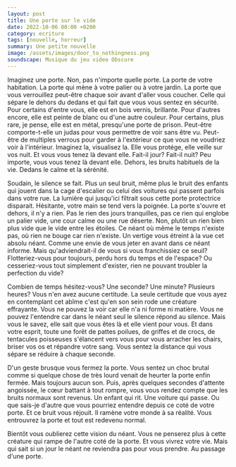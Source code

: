 ```yaml
---
layout: post
title: Une porte sur le vide
date: 2022-10-06 00:00 +0200
category: ecriture
tags: [nouvelle, horreur]
summary: Une petite nouvelle 
image: /assets/images/door_to_nothingness.png
soundscape: Musique du jeu video Obscure
---
```


Imaginez une porte. Non, pas n'importe quelle porte. La porte de votre habitation. La porte qui mène à votre palier ou à votre jardin. La porte que vous verrouillez peut-être chaque soir avant d'aller vous coucher. Celle qui sépare le dehors du dedans et qui fait que vous vous sentez en sécurité. Pour certains d'entre vous, elle est en bois vernis, brillante. Pour d'autres encore, elle est peinte de blanc ou d'une autre couleur. Pour certains, plus rare, je pense, elle est en métal, presqu'une porte de prison. Peut-être comporte-t-elle un judas pour vous permettre de voir sans être vu. Peut-être de multiples verrous pour garder à l'extérieur ce que vous ne voudriez voir à l'intérieur. Imaginez la, visualisez la. Elle vous protége, elle veille sur vos nuit. Et vous vous tenez là devant elle. Fait-il jour? Fait-il nuit? Peu importe, vous vous tenez là devant elle. Dehors, les bruits habituels de la vie. Dedans le calme et la sérénité. 

Soudain, le silence se fait. Plus un seul bruit, même plus le bruit des enfants qui jouent dans la cage d'escalier ou celui des voitures qui passent parfois dans votre rue. La lumière qui jusqu'ici filtrait sous cette porte protectrice disparait. Hésitante, votre main se tend vers la poignée. La porte s'ouvre et dehors, il n'y a rien. Pas le rien des jours tranquilles, pas ce rien qui englobe un palier vide, une cour calme ou une rue déserte. Non, plutôt un rien bien plus vide que le vide entre les étoiles. Ce néant où même le temps n'existe pas, où rien ne bouge car rien n'existe. Un vertige vous étreint à la vue cet absolu néant. Comme une envie de vous jeter en avant dans ce néant informe. Mais qu'adviendrait-il de vous si vous franchissiez ce seuil? Flotteriez-vous pour toujours, perdu hors du temps et de l'espace? Ou cesseriez-vous tout simplement d'exister, rien ne pouvant troubler la perfection du vide? 

Combien de temps hésitez-vous? Une seconde? Une minute? Plusieurs heures? Vous n'en avez aucune certitude. La seule certitude que vous ayez en contemplant cet abîme c'est qu'en son sein rode une créature effrayante. Vous ne pouvez la voir car elle n'a ni forme ni matière. Vous ne pouvez l'entendre car dans le néant seul le silence répond au silence. Mais vous le savez, elle sait que vous êtes là et elle vient pour vous. Et dans votre esprit, toute une forêt de pattes poilues, de griffes et de crocs, de tentacules poisseuses s'élancent vers vous pour vous arracher les chairs, briser vos os et répandre votre sang. Vous sentez la distance qui vous sépare se réduire à chaque seconde. 

D'un geste brusque vous fermez la porte. Vous sentez un choc brutal comme si quelque chose de très lourd venait de heurter la porte enfin fermée. Mais toujours aucun son. Puis, après quelques secondes d'attente angoissée, le cœur battant à tout rompre, vous vous rendez compte que les bruits normaux sont revenus. Un enfant qui rit. Une voiture qui passe. Ou que sais-je d'autre que vous pourriez entendre depuis ce coté de votre porte. Et ce bruit vous réjouit. Il ramène votre monde à sa réalité. Vous entrouvrez la porte et tout est redevenu normal. 

Bientôt vous oublierez cette vision du néant. Vous ne penserez plus à cette créature qui rampe de l'autre coté de la porte. Et vous vivrez votre vie. Mais qui sait si un jour le néant ne reviendra pas pour vous prendre. Au passage d'une porte.